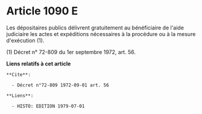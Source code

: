 # Article 1090 E

Les dépositaires publics délivrent gratuitement au bénéficiaire de l'aide judiciaire les actes et expéditions nécessaires à
la procédure ou à la mesure d'exécution (1).

(1) Décret n° 72-809 du 1er septembre 1972, art. 56.

**Liens relatifs à cet article**

	**Cite**:

	  - Décret n°72-809 1972-09-01 art. 56

	**Liens**:

	  - HISTO: EDITION 1979-07-01

